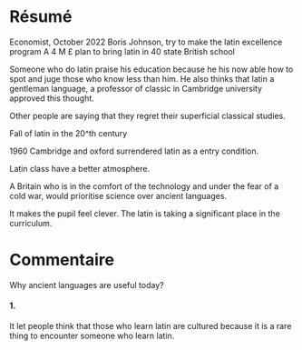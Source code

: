 # Résumé
Economist, October 2022
Boris Johnson, try to make the latin excellence program
A 4 M £ plan to bring latin in 40 state British school 

Someone who do latin praise his education because he his now able how to spot and juge those who know less than him. 
He also thinks that latin a gentleman language, a professor of classic in Cambridge university approved this thought.  

Other people are saying that they regret their superficial classical studies. 

Fall of latin in the 20^th century

1960
Cambridge and oxford surrendered latin as a entry condition. 

Latin class have a better atmosphere. 


A Britain who is in the comfort of the technology and under the fear of a cold war, would prioritise science over ancient languages. 


It makes the pupil feel clever. 
The latin is taking a significant place in the curriculum. 

# Commentaire
Why ancient languages are useful today? 

#### 1.
It let people think that those who learn latin are cultured because it is a rare thing to encounter someone who learn latin. 